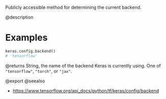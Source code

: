 Publicly accessible method for determining the current backend.

@description

# Examples
```python
keras.config.backend()
# 'tensorflow'
```

@returns
String, the name of the backend Keras is currently using. One of
`"tensorflow"`, `"torch"`, or `"jax"`.

@export
@seealso
+ <https://www.tensorflow.org/api_docs/python/tf/keras/config/backend>

